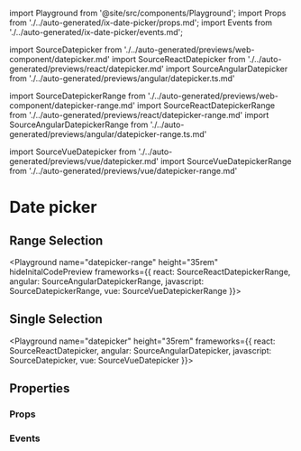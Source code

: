 import Playground from '@site/src/components/Playground';
import Props from './../auto-generated/ix-date-picker/props.md';
import Events from './../auto-generated/ix-date-picker/events.md';

import SourceDatepicker from './../auto-generated/previews/web-component/datepicker.md'
import SourceReactDatepicker from './../auto-generated/previews/react/datepicker.md'
import SourceAngularDatepicker from './../auto-generated/previews/angular/datepicker.ts.md'

import SourceDatepickerRange from './../auto-generated/previews/web-component/datepicker-range.md'
import SourceReactDatepickerRange from './../auto-generated/previews/react/datepicker-range.md'
import SourceAngularDatepickerRange from './../auto-generated/previews/angular/datepicker-range.ts.md'

import SourceVueDatepicker from './../auto-generated/previews/vue/datepicker.md'
import SourceVueDatepickerRange from './../auto-generated/previews/vue/datepicker-range.md'

# Date picker

## Range Selection

<Playground
name="datepicker-range" height="35rem"
hideInitalCodePreview
frameworks={{
  react: SourceReactDatepickerRange,
  angular: SourceAngularDatepickerRange,
  javascript: SourceDatepickerRange,
  vue: SourceVueDatepickerRange
}}></Playground>

## Single Selection

<Playground
name="datepicker" height="35rem"
frameworks={{
  react: SourceReactDatepicker,
  angular: SourceAngularDatepicker,
  javascript: SourceDatepicker,
  vue: SourceVueDatepicker
}}></Playground>

## Properties

### Props

<Props />

### Events

<Events />
